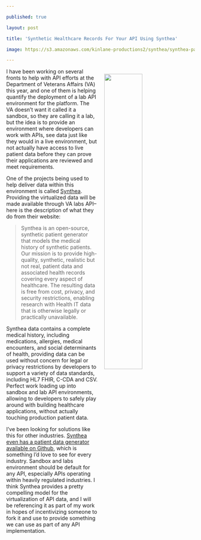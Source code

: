 ---
published: true
layout: post
title: 'Synthetic Healthcare Records For Your API Using Synthea'
image: https://s3.amazonaws.com/kinlane-productions2/synthea/synthea-patient-data.png
---

<p><img src="https://s3.amazonaws.com/kinlane-productions2/synthea/synthea-patient-data.png" width="45%" align="right" style="padding: 15px;" />
<p>I have been working on several fronts to help with API efforts at the Department of Veterans Affairs (VA) this year, and one of them is helping quantify the deployment of a lab API environment for the platform. The VA doesn’t want it called it a sandbox, so they are calling it a lab, but the idea is to provide an environment where developers can work with APIs, see data just like they would in a live environment, but not actually have access to live patient data before they can prove their applications are reviewed and meet requirements.

<p>One of the projects being used to help deliver data within this environment is called <a href="https://synthetichealth.github.io/synthea/">Synthea</a>. Providing the virtualized data will be made available through VA labs API–here is the description of what they do from their website:

<blockquote>
  <p>Synthea is an open-source, synthetic patient generator that models the medical history of synthetic patients. Our mission is to provide high-quality, synthetic, realistic but not real, patient data and associated health records covering every aspect of healthcare. The resulting data is free from cost, privacy, and security restrictions, enabling research with Health IT data that is otherwise legally or practically unavailable.
</blockquote>

<p>Synthea data contains a complete medical history, including medications, allergies, medical encounters, and social determinants of health, providing data can be used without concern for legal or privacy restrictions by developers to support a variety of data standards, including HL7 FHIR, C-CDA and CSV. Perfect work loading up into sandbox and lab API environments, allowing to developers to safely play around with building healthcare applications, without actually touching production patient data.

<p>I’ve been looking for solutions like this for other industries. <a href="https://github.com/synthetichealth/synthea">Synthea even has a patient data generator available on Github</a>, which is something I’d love to see for every industry. Sandbox and labs environment should be default for any API, especially APIs operating within heavily regulated industries. I think Synthea provides a pretty compelling model for the virtualization of API data, and I will be referencing it as part of my work in hopes of incentivizing someone to fork it and use to provide something we can use as part of any API implementation.


